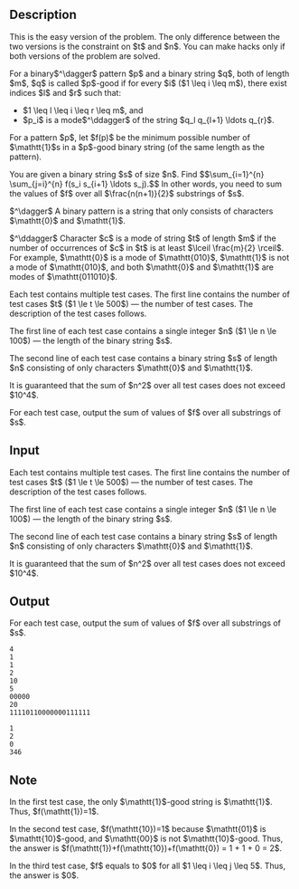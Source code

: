 ## Description

<div><p><span class="tex-font-style-bf">This is the easy version of the problem. The only difference between the two versions is the constraint on $t$ and $n$. You can make hacks only if both versions of the problem are solved.</span></p><p>For a binary$^\dagger$ <span class="tex-font-style-it">pattern</span> $p$ and a binary string $q$, both of length $m$, $q$ is called $p$-<span class="tex-font-style-it">good</span> if for every $i$ ($1 \leq i \leq m$), there exist indices $l$ and $r$ such that: </p><ul> <li> $1 \leq l \leq i \leq r \leq m$, and </li><li> $p_i$ is a mode$^\ddagger$ of the string $q_l q_{l+1} \ldots q_{r}$. </li></ul><p>For a pattern $p$, let $f(p)$ be the minimum possible number of $\mathtt{1}$s in a $p$-good binary string (of the same length as the pattern).</p><p>You are given a binary string $s$ of size $n$. Find $$\sum_{i=1}^{n} \sum_{j=i}^{n} f(s_i s_{i+1} \ldots s_j).$$ In other words, you need to sum the values of $f$ over all $\frac{n(n+1)}{2}$ substrings of $s$.</p><p>$^\dagger$ A binary <span class="tex-font-style-it">pattern</span> is a string that only consists of characters $\mathtt{0}$ and $\mathtt{1}$.</p><p>$^\ddagger$ Character $c$ is a mode of string $t$ of length $m$ if the number of occurrences of $c$ in $t$ is at least $\lceil \frac{m}{2} \rceil$. For example, $\mathtt{0}$ is a mode of $\mathtt{010}$, $\mathtt{1}$ is not a mode of $\mathtt{010}$, and both $\mathtt{0}$ and $\mathtt{1}$ are modes of $\mathtt{011010}$.</p></div><div class="input-specification"><p>Each test contains multiple test cases. The first line contains the number of test cases $t$ ($1 \le t \le 500$)&nbsp;— the number of test cases. The description of the test cases follows.</p><p>The first line of each test case contains a single integer $n$ ($1 \le n \le 100$)&nbsp;— the length of the binary string $s$.</p><p>The second line of each test case contains a binary string $s$ of length $n$ consisting of only characters $\mathtt{0}$ and $\mathtt{1}$.</p><p>It is guaranteed that the sum of $n^2$ over all test cases does not exceed $10^4$.</p></div><div class="output-specification"><p>For each test case, output the sum of values of $f$ over all substrings of $s$.</p></div>

## Input

<p>Each test contains multiple test cases. The first line contains the number of test cases $t$ ($1 \le t \le 500$)&nbsp;— the number of test cases. The description of the test cases follows.</p><p>The first line of each test case contains a single integer $n$ ($1 \le n \le 100$)&nbsp;— the length of the binary string $s$.</p><p>The second line of each test case contains a binary string $s$ of length $n$ consisting of only characters $\mathtt{0}$ and $\mathtt{1}$.</p><p>It is guaranteed that the sum of $n^2$ over all test cases does not exceed $10^4$.</p>

## Output

<p>For each test case, output the sum of values of $f$ over all substrings of $s$.</p>





```input1|2,3,6,7
4
1
1
2
10
5
00000
20
11110110000000111111
```




```output1
1
2
0
346
```



## Note

<p>In the first test case, the only $\mathtt{1}$-good string is $\mathtt{1}$. Thus, $f(\mathtt{1})=1$.</p><p>In the second test case, $f(\mathtt{10})=1$ because $\mathtt{01}$ is $\mathtt{10}$-good, and $\mathtt{00}$ is not $\mathtt{10}$-good. Thus, the answer is $f(\mathtt{1})+f(\mathtt{10})+f(\mathtt{0}) = 1 + 1 + 0 = 2$.</p><p>In the third test case, $f$ equals to $0$ for all $1 \leq i \leq j \leq 5$. Thus, the answer is $0$.</p>
